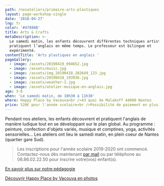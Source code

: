 ```yaml
---
path: /nosateliers/primaire-arts-plastiques
layout: page-workshop-single
date: '2018-04-27'
lng: fr
color: '#47888B'
title: Arts & Crafts
metaDescription: >-
  Le samedi matin, les enfants découvrent différentes techniques artistiques et
  pratiquent l’anglais en même temps. Le professeur est bilingue et
  expérimenté. 
contentTitle: 'Arts plastiques en anglais '
pageGallery:
  - image: /assets/20190419_094652.jpg
  - image: /assets/music.jpg
  - image: /assets/img_20190418_202649_123.jpg
  - image: /assets/20190418_193936.jpg
  - image: /assets/weather-2.jpg
  - image: /assets/atelier-musique-en-anglais.jpg
age: 3-6
when: 'Le samedi matin, de 10h30 à 11h30'
where: Happy Place by Vacouva<br />43 quai de Malakoff 44000 Nantes
price: 520€ pour l'année scolaire<br />Possibilité de paiement en plusieurs fois
---
```

Pendant nos ateliers, les enfants découvrent et pratiquent l'anglais de manière ludique tout en se développant sur le plan global. Au programme : peinture, confection d'objets variés, musique et comptines, yoga, activités sensorielles… Les ateliers ont lieu le samedi matin, en plein coeur de Nantes (quartier gare Sud).

> Les inscriptions pour l'année scolaire 2019-2020 ont commencé. Contactez-nous dès maintenant [par mail](mailto:hello@lopenlab.com) ou par téléphone au 06.86.02.22.50 pour inscrire votre(vos) enfant(s).

[En savoir plus sur notre pédagogie](/pedagogie)

[Découvrir Happy Place by Vacouva en photos](/nosateliers/#vacouva)
